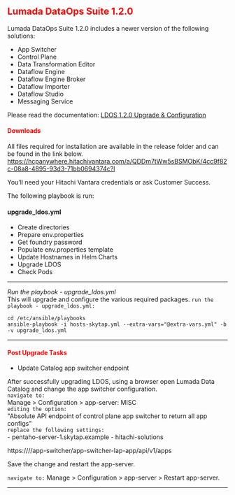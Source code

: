 ## <font color='red'>Lumada DataOps Suite 1.2.0</font>
Lumada DataOps Suite 1.2.0 includes a newer version of the following solutions:
* App Switcher
* Control Plane
* Data Transformation Editor
* Dataflow Engine
* Dataflow Engine Broker
* Dataflow Importer
* Dataflow Studio
* Messaging Service

Please read the documentation: [LDOS 1.2.0 Upgrade & Configuration](resources/LDOS-1.2.0_Upgrade_and_Configuration_Guide.pdf)    

#### <font color='red'>Downloads</font>
All files required for installation are available in the release folder and can be found in the link below.
https://hcpanywhere.hitachivantara.com/a/QDDm7tWw5sBSMObK/4cc9f82c-08a8-4895-93d3-71bb0694374c?l

You’ll need your Hitachi Vantara credentials or ask Customer Success.

The following playbook is run:

#### upgrade_ldos.yml
* Create directories
* Prepare env.properties
* Get foundry password
* Populate env.properties template
* Update Hostnames in Helm Charts
* Upgrade LDOS
* Check Pods

---

<em>Run the playbook - upgrade_ldos.yml</em>  
This will upgrade and configure the various required packages.
``run the playbook - upgrade_ldos.yml:``
```
cd /etc/ansible/playbooks
ansible-playbook -i hosts-skytap.yml --extra-vars="@extra-vars.yml" -b -v upgrade_ldos.yml
```

---

#### <font color='red'>Post Upgrade Tasks</font>
* Update Catalog app switcher endpoint  

After successfully upgrading LDOS, using a browser open Lumada Data Catalog and change the app switcher configuration.  
``navigate to:``  
Manage > Configuration > app-server: MISC  
``editing the option:``  
 "Absolute API endpoint of control plane app switcher to return all app configs"   
  ``replace the following settings:``   
  <HOSTNAME>   - pentaho-server-1.skytap.example
  <NAMESPACE>  - hitachi-solutions

https://<HOSTNAME>/<NAMESPACE>/app-switcher/app-switcher-lap-app/api/v1/apps

Save the change and restart the app-server.

``navigate to:`` 
Manage > Configuration > app-server > Restart app-server.

---
